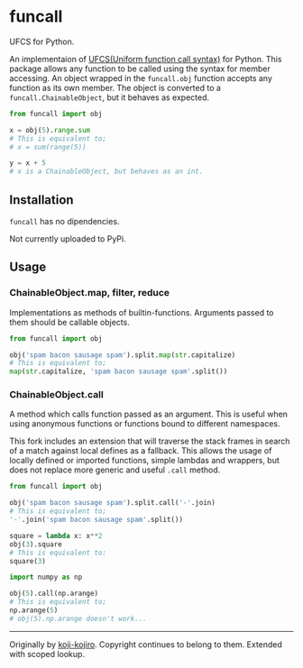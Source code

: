# funcall
UFCS for Python.

An implementaion of [UFCS(Uniform function call syntax)](https://en.wikipedia.org/wiki/Uniform_Function_Call_Syntax) for Python. This package allows any function to be called using the syntax for member accessing. An object wrapped in the `funcall.obj` function accepts any function as its own member. The object is converted to a `funcall.ChainableObject`, but it behaves as expected.

```python
from funcall import obj

x = obj(5).range.sum
# This is equivalent to;
# x = sum(range(5))

y = x + 5
# x is a ChainableObject, but behaves as an int.
```


## Installation
`funcall` has no dipendencies.

Not currently uploaded to PyPi.

## Usage
### ChainableObject.map, filter, reduce
Implementations as methods of builtin-functions. Arguments passed to them should be callable objects.

```python
from funcall import obj

obj('spam bacon sausage spam').split.map(str.capitalize)
# This is equivalent to;
map(str.capitalize, 'spam bacon sausage spam'.split())
```


### ChainableObject.call
A method which calls function passed as an argument. This is useful when using anonymous functions or functions bound to different namespaces.

This fork includes an extension that will traverse the stack frames in search of a match against local defines as a fallback. This allows the usage of locally defined or imported functions, simple lambdas and wrappers, but does not replace more generic and useful `.call` method.

```python
from funcall import obj

obj('spam bacon sausage spam').split.call('-'.join)
# This is equivalent to;
'-'.join('spam bacon sausage spam'.split())

square = lambda x: x**2
obj(3).square
# This is equivalent to:
square(3)

import numpy as np

obj(5).call(np.arange)
# This is equivalent to;
np.arange(5)
# obj(5).np.arange doesn't work...
```

------
Originally by [koji-kojiro](https://github.com/koji-kojiro/funcall). Copyright continues to belong to them.
Extended with scoped lookup.

